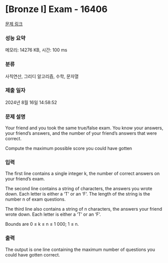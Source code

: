 # [Bronze I] Exam - 16406 

[문제 링크](https://www.acmicpc.net/problem/16406) 

### 성능 요약

메모리: 14276 KB, 시간: 100 ms

### 분류

사칙연산, 그리디 알고리즘, 수학, 문자열

### 제출 일자

2024년 8월 16일 14:58:52

### 문제 설명

<p>Your friend and you took the same true/false exam. You know your answers, your friend’s answers, and the number of your friend’s answers that were correct.</p>

<p>Compute the maximum possible score you could have gotten</p>

### 입력 

 <p>The first line contains a single integer k, the number of correct answers on your friend’s exam.</p>

<p>The second line contains a string of characters, the answers you wrote down. Each letter is either a ‘T’ or an ‘F’. The length of the string is the number n of exam questions.</p>

<p>The third line also contains a string of n characters, the answers your friend wrote down. Each letter is either a ‘T’ or an ‘F’.</p>

<p>Bounds are 0 ≤ k ≤ n ≤ 1 000; 1 ≤ n.</p>

### 출력 

 <p>The output is one line containing the maximum number of questions you could have gotten correct.</p>

